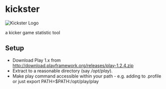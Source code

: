 kickster
========

![Kickster Logo](https://github.com/phaus/kickster/blob/master/public/img/logo-small.png "Kickster Logo")

a kicker game statistic tool

## Setup

* Download Play 1.x from http://download.playframework.org/releases/play-1.2.4.zip 
* Extract to a reasonable directory (say _/opt/play_).
* Make play command accessible within your path - e.g. adding to .profile or just
    export PATH=$PATH:/opt/play/play